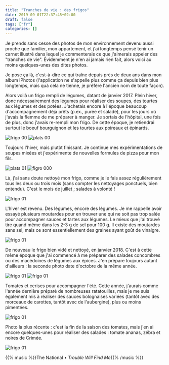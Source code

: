 ```yaml
---
title: "Tranches de vie : des frigos"
date: 2019-09-01T22:37:45+02:00
draft: false
tags: ["fr"]
categories: []
---
```


Je prends sans cesse des photos de mon environnement devenu aussi proche que familier, mon appartement, et j'ai longtemps pensé tenir un carnet illustré dans lequel je commenterais ce que j'aimerais appeler des "tranches de vie". Évidemment je n'en ai jamais rien fait, alors voici au moins quelques-unes des dites photos.

<!--more-->

Je pose ça là, c'est-à-dire ce qui traîne depuis près de deux ans dans mon album iPhotos (l'application ne s'appelle plus comme ça depuis bien plus longtemps, mais quà cela ne tienne, je préfère l'ancien nom de toute façon).

Alors voilà un frigo rempli de légumes, datant de janvier 2017. Plein hiver, donc nécessairement des légumes pour réaliser des soupes, des tourtes aux légumes et des potées. J'achetais encore à l'époque beaucoup d'accompagnement déjà prêts (p.ex., purée et salade), pour les jours où j'avais la flemme de me préparer à manger. Je sortais de l'hôpital, une fois de plus, donc j'avais re-rempli mon frigo. De cette époque, je retiendrai surtout le boeuf bourguignon et les tourtes aux poireaux et épinards.

![frigo 00](/img/IMG_0373.jpeg)
![plats 00](/img/IMG_0374.jpeg)

Toujours l'hiver, mais plutôt finissant. Je continue mes expérimentations de soupes mixées et j'expérimente de nouvelles formules de pizza pour mon fils.

![plats 01](/img/IMG_0393.jpeg)
![figro 000](/img/IMG_0460.jpeg)

Là, j'ai sans doute nettoyé mon frigo, comme je le fais assez régulièrement tous les deux ou trois mois (sans compter les nettoyages ponctuels, bien entendu). C'est le mois de juillet ; salades à volonté !

![frigo 01](/img/IMG_0600.jpeg)

L'hiver est revenu. Des légumes, encore des légumes. Je me rappelle avoir essayé plusieurs moutardes pour en trouver une qui ne soit pas trop salée pour accompagner sauces et tartes aux légumes. Le mieux que j'ai trouvé tire quand même dans les 2-3 g de sel pour 100 g. Il existe des moutardes sans sel, mais ce sont essentiellement des graines ayant goût de vinaigre.

![frigo 01](/img/IMG_0070.jpg)

De nouveau le frigo bien vidé et nettoyé, en janvier 2018. C'est à cette même époque que j'ai commencé à me préparer des salades concombres ou des macédoines de légumes aux épices. J'en prépare toujours autant d'ailleurs : la seconde photo date d'octobre de la même année.

![frigo 01](/img/IMG_0121.jpg)
![frigo 01](/img/56241845324__2F386226-99A1-481D-92A0-4564F3B17BDA.jpg)

Tomates et cerises pour accompagner l'été. Cette année, j'aurais comme l'année dernière préparé de nombreuses ratatouilles, mais je me suis également mis à réaliser des sauces bolognaises variées (tantôt avec des morceaux de carottes, tantôt avec de l'aubergine), plus ou moins pimentées.

![frigo 01](/img/IMG_0768.jpg)

Photo la plus récente : c'est la fin de la saison des tomates, mais j'en ai encore quelques-unes pour réaliser des salades : tomate ananas, zébra et noires de Crimée.

![frigo 01](/img/IMG_0794.jpg)

{{% music %}}The National • _Trouble Will Find Me_{{% /music %}}
